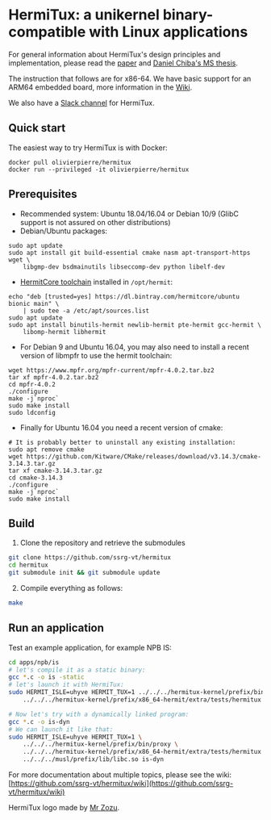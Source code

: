 # HermiTux: a unikernel binary-compatible with Linux applications

For general information about HermiTux's design principles and implementation, please read the [paper](https://www.ssrg.ece.vt.edu/papers/vee2019.pdf) and [Daniel Chiba's MS thesis](https://vtechworks.lib.vt.edu/handle/10919/88865).

The instruction that follows are for x86-64. We have basic support for an ARM64 embedded
board, more information in the [Wiki](https://github.com/ssrg-vt/hermitux/wiki/Aarch64-support).

We also have a [Slack channel](https://join.slack.com/t/hermitux/shared_invite/enQtOTM0MTE2MjgwNzM2LTRjZTMyMzYwOWU3MDFkNjJiZTA5ZmY2NDJhOGI5NDU3MjZjZjI1MWNlMGZiZGE2OTc5MzQxN2UyNmRhYWRlYmM) for HermiTux.

## Quick start
The easiest way to try HermiTux is with Docker:
```
docker pull olivierpierre/hermitux
docker run --privileged -it olivierpierre/hermitux
```

## Prerequisites
  - Recommended system: Ubuntu 18.04/16.04 or Debian 10/9 (GlibC support is not assured
  on other distributions)
  - Debian/Ubuntu packages:
```
sudo apt update
sudo apt install git build-essential cmake nasm apt-transport-https wget \
	libgmp-dev bsdmainutils libseccomp-dev python libelf-dev
```
  - [HermitCore	toolchain](https://github.com/RWTH-OS/HermitCore#hermitcore-cross-toolchain)
	installed in `/opt/hermit`:

```
echo "deb [trusted=yes] https://dl.bintray.com/hermitcore/ubuntu bionic main" \
	| sudo tee -a /etc/apt/sources.list
sudo apt update
sudo apt install binutils-hermit newlib-hermit pte-hermit gcc-hermit \
	libomp-hermit libhermit
```
  - For Debian 9 and Ubuntu 16.04, you may also need to install a recent
  version of libmpfr to use the hermit toolchain:

```
wget https://www.mpfr.org/mpfr-current/mpfr-4.0.2.tar.bz2
tar xf mpfr-4.0.2.tar.bz2
cd mpfr-4.0.2
./configure
make -j`nproc`
sudo make install
sudo ldconfig
```

 - Finally for Ubuntu 16.04 you need a recent version of cmake:

```
# It is probably better to uninstall any existing installation:
sudo apt remove cmake
wget https://github.com/Kitware/CMake/releases/download/v3.14.3/cmake-3.14.3.tar.gz
tar xf cmake-3.14.3.tar.gz
cd cmake-3.14.3
./configure
make -j`nproc`
sudo make install
```

## Build

1. Clone the repository and retrieve the submodules
```bash
git clone https://github.com/ssrg-vt/hermitux
cd hermitux
git submodule init && git submodule update
```

2. Compile everything as follows:

```bash
make
```

## Run an application

Test an example application, for example NPB IS:
```bash
cd apps/npb/is
# let's compile it as a static binary:
gcc *.c -o is -static
# let's launch it with HermiTux:
sudo HERMIT_ISLE=uhyve HERMIT_TUX=1 ../../../hermitux-kernel/prefix/bin/proxy \
	../../../hermitux-kernel/prefix/x86_64-hermit/extra/tests/hermitux is

# Now let's try with a dynamically linked program:
gcc *.c -o is-dyn
# We can launch it like that:
sudo HERMIT_ISLE=uhyve HERMIT_TUX=1 \
	../../../hermitux-kernel/prefix/bin/proxy \
	../../../hermitux-kernel/prefix/x86_64-hermit/extra/tests/hermitux \
	../../../musl/prefix/lib/libc.so is-dyn
```

For more documentation about multiple topics, please see the wiki:
[https://github.com/ssrg-vt/hermitux/wiki](https://github.com/ssrg-vt/hermitux/wiki)

HermiTux logo made by [Mr Zozu](https://mrzozu.fr/).
